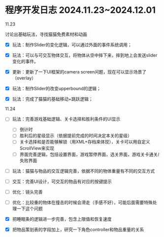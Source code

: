 # 程序开发日志 2024.11.23~2024.12.01

11.23

讨论出基础玩法，寻找猫猫免费素材和动画

- [x] 玩法：制作Slider的变化逻辑，可以通过外面的事件系统调用；
- [x] 玩法：可以与可交互物体交互，将物体从空中摔下来，摔到地上会发送slider变化的事件。
- [x] 更新：更新了一下UI框架的camera screen问题，现在可以显示场景了（overlay）
- [x] 玩法：制作Slider的改变upperbound的逻辑；
- [x] 玩法：完成了猫猫的基础移动+跳跃逻辑；



11.24

- [ ] 玩法：完善游戏基础逻辑、关卡选择和胜利条件的UI显示
  - [ ] 倒计时
  - [ ] 胜利后的星级显示（依据提前完成的时间决定本关的星级）
  - [ ] 关卡选择和是否能够解锁（用XML+存档来体现），关卡可以用自定义ScrollView来实现
  - [ ] 界面完善逻辑，包括设置界面，游戏暂停界面，选关界面，游戏关卡通关/失败界面
- [ ] 玩法：猫猫与物品的交互逻辑完善，依据不同的物体重量有不同的交互方式
- [ ] 交互：完善UI设计，可交互的物品有对应的按键提示
- [ ] 优化：镜头完善
- [ ] 优化：比较重的物体在撞击的时候会滑走（手感不好），可能后面需要特殊处理一下这个问题
- [x] 把睡眠条的逻辑进一步完善，包含上限值和恢复速度
- [x] 把物品策划表的字段加上，研究一下角色controller和物品重量的关系

